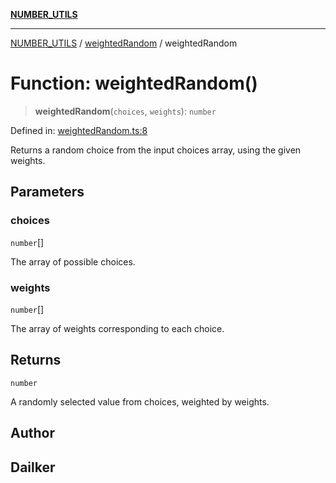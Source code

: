 [**NUMBER_UTILS**](../../README.md)

***

[NUMBER_UTILS](../../README.md) / [weightedRandom](../README.md) / weightedRandom

# Function: weightedRandom()

> **weightedRandom**(`choices`, `weights`): `number`

Defined in: [weightedRandom.ts:8](https://github.com/dailker/everyutil/blob/0531b9744e97cf76b2fb0fb9c6a72c61ec9e2b23/src/number/weightedRandom.ts#L8)

Returns a random choice from the input choices array, using the given weights.

## Parameters

### choices

`number`[]

The array of possible choices.

### weights

`number`[]

The array of weights corresponding to each choice.

## Returns

`number`

A randomly selected value from choices, weighted by weights.

## Author

## Dailker
